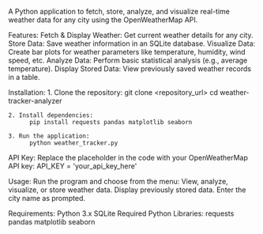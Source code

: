 A Python application to fetch, store, analyze, and visualize real-time weather data for any city using the OpenWeatherMap API.

Features:
    Fetch & Display Weather: Get current weather details for any city.
    Store Data: Save weather information in an SQLite database.
    Visualize Data: Create bar plots for weather parameters like temperature, humidity, wind speed, etc.
    Analyze Data: Perform basic statistical analysis (e.g., average temperature).
    Display Stored Data: View previously saved weather records in a table.

Installation:
    1. Clone the repository:
          git clone <repository_url>
          cd weather-tracker-analyzer
          
    2. Install dependencies:
          pip install requests pandas matplotlib seaborn
    
    3. Run the application:
          python weather_tracker.py
    
API Key:
    Replace the placeholder in the code with your OpenWeatherMap API key:
    API_KEY = 'your_api_key_here'

Usage:
    Run the program and choose from the menu:
    View, analyze, visualize, or store weather data.
    Display previously stored data.
    Enter the city name as prompted.

Requirements:
    Python 3.x
    SQLite
    Required Python Libraries:
    requests
    pandas
    matplotlib
    seaborn
